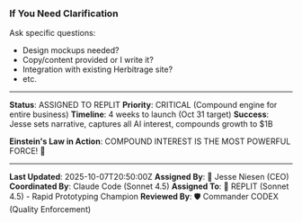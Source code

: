 ### If You Need Clarification
Ask specific questions:
- Design mockups needed?
- Copy/content provided or I write it?
- Integration with existing Herbitrage site?
- etc.

---

**Status**: ASSIGNED TO REPLIT
**Priority**: CRITICAL (Compound engine for entire business)
**Timeline**: 4 weeks to launch (Oct 31 target)
**Success**: Jesse sets narrative, captures all AI interest, compounds growth to $1B

**Einstein's Law in Action**: COMPOUND INTEREST IS THE MOST POWERFUL FORCE! 🚀

---

**Last Updated**: 2025-10-07T20:50:00Z
**Assigned By**: 🦄 Jesse Niesen (CEO)
**Coordinated By**: Claude Code (Sonnet 4.5)
**Assigned To**: 🦄 REPLIT (Sonnet 4.5) - Rapid Prototyping Champion
**Reviewed By**: 🛡️ Commander CODEX (Quality Enforcement)
